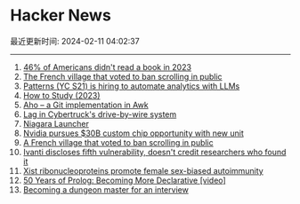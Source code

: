 # Hacker News

最近更新时间: 2024-02-11 04:02:37

--- 
1. [46% of Americans didn't read a book in 2023](https://nathanbransford.com/blog/2024/01/46-of-americans-didnt-read-a-book-in-2023-this-week-in-books) 
2. [The French village that voted to ban scrolling in public](https://www.theguardian.com/world/2024/feb/10/fighting-the-smartphone-invasion-the-french-village-that-voted-to-ban-scrolling-in-public) 
3. [Patterns (YC S21) is hiring to automate analytics with LLMs](https://www.ycombinator.com/companies/patterns) 
4. [How to Study (2023)](https://cse.buffalo.edu/~rapaport/howtostudy.html) 
5. [Aho – a Git implementation in Awk](https://github.com/djanderson/aho) 
6. [Lag in Cybertruck's drive-by-wire system](https://twitter.com/Factschaser/status/1756032906290434514) 
7. [Niagara Launcher](https://niagaralauncher.app/) 
8. [Nvidia pursues $30B custom chip opportunity with new unit](https://www.reuters.com/technology/nvidia-chases-30-billion-custom-chip-market-with-new-unit-sources-2024-02-09/) 
9. [A French village that voted to ban scrolling in public](https://www.theguardian.com/world/2024/feb/10/fighting-the-smartphone-invasion-the-french-village-that-voted-to-ban-scrolling-in-public) 
10. [Ivanti discloses fifth vulnerability, doesn't credit researchers who found it](https://www.theregister.com/2024/02/09/ivanti_discloses_fifth_ics_vulnerability/) 
11. [Xist ribonucleoproteins promote female sex-biased autoimmunity](https://www.cell.com/cell/fulltext/S0092-8674(24)00002-3) 
12. [50 Years of Prolog: Becoming More Declarative [video]](https://www.youtube.com/watch?v=Ru2oZGRJTQg) 
13. [Becoming a dungeon master for an interview](https://www.propelauth.com/post/interview-dungeon-master) 
